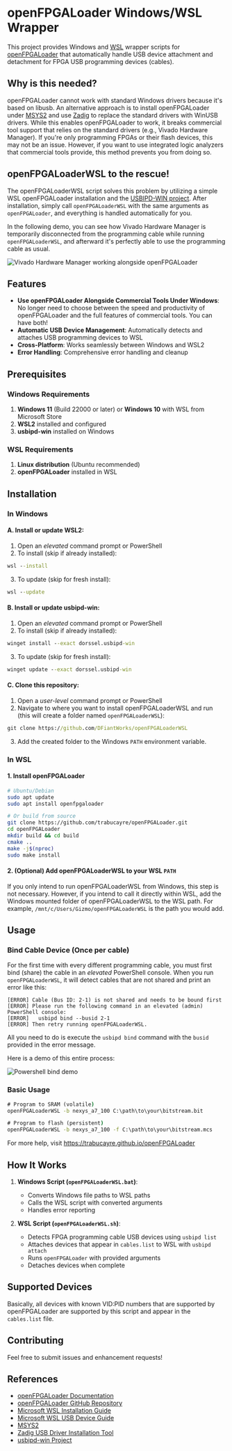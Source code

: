 # openFPGALoader Windows/WSL Wrapper

This project provides Windows and [WSL](https://learn.microsoft.com/en-us/windows/wsl/install) wrapper scripts for [openFPGALoader](https://github.com/trabucayre/openFPGALoader) that automatically handle USB device attachment and detachment for FPGA USB programming devices (cables).

## Why is this needed?

openFPGALoader cannot work with standard Windows drivers because it's based on libusb. An alternative approach is to install openFPGALoader under [MSYS2](https://www.msys2.org/) and use [Zadig](https://zadig.akeo.ie/) to replace the standard drivers with WinUSB drivers. While this enables openFPGALoader to work, it breaks commercial tool support that relies on the standard drivers (e.g., Vivado Hardware Manager). If you're only programming FPGAs or their flash devices, this may not be an issue. However, if you want to use integrated logic analyzers that commercial tools provide, this method prevents you from doing so.

## openFPGALoaderWSL to the rescue!

The openFPGALoaderWSL script solves this problem by utilizing a simple WSL openFPGALoader installation and the [USBIPD-WIN project](https://learn.microsoft.com/en-us/windows/wsl/connect-usb#install-the-usbipd-win-project). After installation, simply call `openFPGALoaderWSL` with the same arguments as `openFPGALoader`, and everything is handled automatically for you.

In the following demo, you can see how Vivado Hardware Manager is temporarily disconnected from the programming cable while running `openFPGALoaderWSL`, and afterward it's perfectly able to use the programming cable as usual.

![Vivado Hardware Manager working alongside openFPGALoader](VivadoPlusLoader.gif)

## Features

- **Use openFPGALoader Alongside Commercial Tools Under Windows**: No longer need to choose between the speed and productivity of openFPGALoader and the full features of commercial tools. You can have both!
- **Automatic USB Device Management**: Automatically detects and attaches USB programming devices to WSL
- **Cross-Platform**: Works seamlessly between Windows and WSL2
- **Error Handling**: Comprehensive error handling and cleanup

## Prerequisites

### Windows Requirements

1. **Windows 11** (Build 22000 or later) or **Windows 10** with WSL from Microsoft Store
2. **WSL2** installed and configured
3. **usbipd-win** installed on Windows

### WSL Requirements

1. **Linux distribution** (Ubuntu recommended)
2. **openFPGALoader** installed in WSL

## Installation

### In Windows

#### A. Install or update WSL2:
1. Open an *elevated* command prompt or PowerShell
2. To install (skip if already installed):
```cmd
wsl --install
```
3. To update (skip for fresh install):
```cmd
wsl --update
```

#### B. Install or update usbipd-win:
1. Open an *elevated* command prompt or PowerShell
2. To install (skip if already installed):
```cmd
winget install --exact dorssel.usbipd-win
```
3. To update (skip for fresh install):
```cmd
winget update --exact dorssel.usbipd-win
```

#### C. Clone this repository:
1. Open a *user-level* command prompt or PowerShell
2. Navigate to where you want to install openFPGALoaderWSL and run (this will create a folder named `openFPGALoaderWSL`):
```cmd
git clone https://github.com/DFiantWorks/openFPGALoaderWSL
```
3. Add the created folder to the Windows `PATH` environment variable.

### In WSL

#### 1. Install openFPGALoader
```bash
# Ubuntu/Debian
sudo apt update
sudo apt install openfpgaloader

# Or build from source
git clone https://github.com/trabucayre/openFPGALoader.git
cd openFPGALoader
mkdir build && cd build
cmake ..
make -j$(nproc)
sudo make install
```

#### 2. (Optional) Add openFPGALoaderWSL to your WSL `PATH`
If you only intend to run openFPGALoaderWSL from Windows, this step is not necessary. However, if you intend to call it directly within WSL, add the Windows mounted folder of openFPGALoaderWSL to the WSL path. For example, `/mnt/c/Users/Gizmo/openFPGALoaderWSL` is the path you would add.

## Usage

### Bind Cable Device (Once per cable)

For the first time with every different programming cable, you must first bind (share) the cable in an *elevated* PowerShell console. When you run `openFPGALoaderWSL`, it will detect cables that are not shared and print an error like this:

```
[ERROR] Cable (Bus ID: 2-1) is not shared and needs to be bound first
[ERROR] Please run the following command in an elevated (admin) PowerShell console:
[ERROR]   usbipd bind --busid 2-1
[ERROR] Then retry running openFPGALoaderWSL.
```

All you need to do is execute the `usbipd bind` command with the `busid` provided in the error message.

Here is a demo of this entire process:

![Powershell bind demo](PowershellBind.gif)

### Basic Usage
```cmd
# Program to SRAM (volatile)
openFPGALoaderWSL -b nexys_a7_100 C:\path\to\your\bitstream.bit

# Program to flash (persistent)
openFPGALoaderWSL -b nexys_a7_100 -f C:\path\to\your\bitstream.mcs
```

For more help, visit https://trabucayre.github.io/openFPGALoader

## How It Works

1. **Windows Script (`openFPGALoaderWSL.bat`)**:
   - Converts Windows file paths to WSL paths
   - Calls the WSL script with converted arguments
   - Handles error reporting

2. **WSL Script (`openFPGALoaderWSL.sh`)**:
   - Detects FPGA programming cable USB devices using `usbipd list`
   - Attaches devices that appear in `cables.list` to WSL with `usbipd attach`
   - Runs `openFPGALoader` with provided arguments
   - Detaches devices when complete

## Supported Devices

Basically, all devices with known VID:PID numbers that are supported by openFPGALoader are supported by this script and appear in the `cables.list` file.

## Contributing

Feel free to submit issues and enhancement requests!

## References

- [openFPGALoader Documentation](https://trabucayre.github.io/openFPGALoader/)
- [openFPGALoader GitHub Repository](https://github.com/trabucayre/openFPGALoader)
- [Microsoft WSL Installation Guide](https://learn.microsoft.com/en-us/windows/wsl/install)
- [Microsoft WSL USB Device Guide](https://learn.microsoft.com/en-us/windows/wsl/connect-usb)
- [MSYS2](https://www.msys2.org/)
- [Zadig USB Driver Installation Tool](https://zadig.akeo.ie/)
- [usbipd-win Project](https://github.com/dorssel/usbipd-win)
